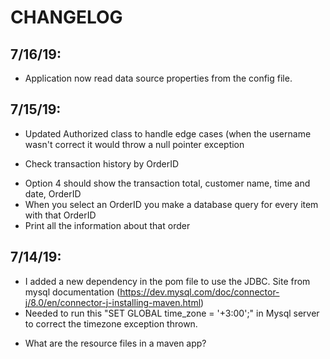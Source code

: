 # CHANGELOG

## 7/16/19:
- Application now read data source properties from the config file.

## 7/15/19:
- Updated Authorized class to handle edge cases (when the username wasn't correct it would throw a null pointer exception
* Check transaction history by OrderID
- Option 4 should show the transaction total, customer name, time and date, OrderID
- When you select an OrderID you make a database query for every item with that OrderID
- Print all the information about that order
	
## 7/14/19:
- I added a new dependency in the pom file to use the JDBC. Site from mysql documentation (https://dev.mysql.com/doc/connector-j/8.0/en/connector-j-installing-maven.html)
- Needed to run this "SET GLOBAL time_zone = '+3:00';" in Mysql server to correct the timezone exception thrown.
* What are the resource files in a maven app?

